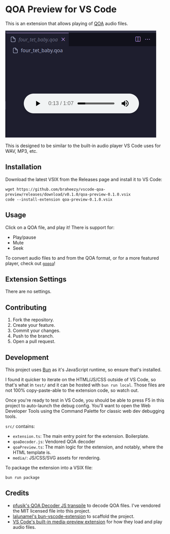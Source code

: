 # QOA Preview for VS Code
This is an extension that allows playing of [QOA](https://qoaformat.org/) audio files.

![demo](./demo.png)

This is designed to be similar to the built-in audio player VS Code uses for WAV, MP3, etc.

## Installation
Download the latest VSIX from the Releases page and install it to VS Code:

    wget https://github.com/braheezy/vscode-qoa-preview/releases/download/v0.1.0/qoa-preview-0.1.0.vsix
    code --install-extension qoa-preview-0.1.0.vsix

## Usage
Click on a QOA file, and play it! There is support for:

- Play/pause
- Mute
- Seek

To convert audio files to and from the QOA format, or for a more featured player, check out [`goqoa`](https://github.com/braheezy/goqoa)!

## Extension Settings
There are no settings.

## Contributing

1. Fork the repository.
1. Create your feature.
1. Commit your changes.
1. Push to the branch.
1. Open a pull request.

## Development
This project uses [Bun](https://bun.sh/) as it's JavaScript runtime, so ensure that's installed.

I found it quicker to iterate on the HTML/JS/CSS outside of VS Code, so that's what in `test/` and it can be hosted with `bun run local`. Those files are not 100% copy-paste-able to the extension code, so watch out.

Once you're ready to test in VS Code, you should be able to press F5 in this project to auto-launch the debug config. You'll want to open the Web Developer Tools using the Command Palette for classic web dev debugging tools.

`src/` contains:
- `extension.ts`: The main entry point for the extension. Boilerplate.
- `qoaDecoder.js`: Vendored QOA decoder
- `qoaPreview.ts`: The main logic for the extension, and notably, where the HTML template is.
- `media/`: JS/CSS/SVG assets for rendering.

To package the extension into a VSIX file:

    bun run package

## Credits
- [pfusik's QOA Decoder JS transpile](https://github.com/pfusik/qoa-fu/blob/c8e18a7d269f97c12e9be63b1ae30ebb47cb3366/transpiled/QOA.js) to decode QOA files. I've vendored the MIT licensed file into this project.
- [lalunamel's bun-vscode-extension](https://github.com/lalunamel/bun-vscode-extension) to scaffold the project.
- [VS Code's built-in media-preview extension](https://github.com/microsoft/vscode/tree/main/extensions/media-preview) for how they load and play audio files.
